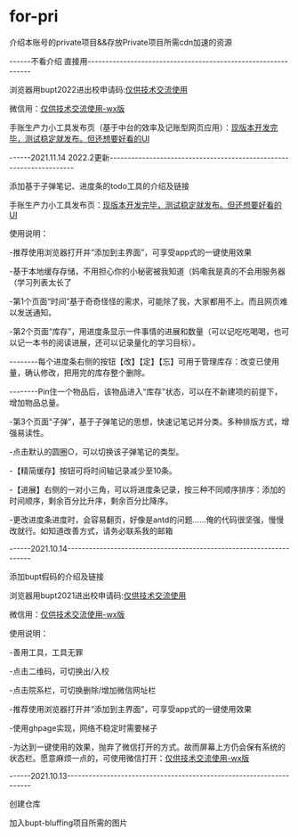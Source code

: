 # for-pri
介绍本账号的private项目&amp;&amp;存放Private项目所需cdn加速的资源

------不看介绍  直接用--------------------------------------------------------------

浏览器用bupt2022进出校申请码:[仅供技术交流使用](https://shumil573.github.io/bupt-bluffing)

微信用：[仅供技术交流使用-wx版](https://shumil573.github.io/bupt-bluffing#/weixin)

手账生产力小工具发布页（基于中台的效率及记账型网页应用）：[现版本开发完毕，测试稳定就发布。但还想要好看的UI](https://shumil573.github.io/arrangement.github.io/)





------2021.11.14    2022.2更新--------------------------------------------------------------------

添加基于子弹笔记、进度条的todo工具的介绍及链接

手账生产力小工具发布页：[现版本开发完毕，测试稳定就发布。但还想要好看的UI](https://shumil573.github.io/arrangement.github.io/)

使用说明：

-推荐使用浏览器打开并“添加到主界面”，可享受app式的一键使用效果

-基于本地缓存存储，不用担心你的小秘密被我知道（妈嘞我是真的不会用服务器（学习列表太长了

-第1个页面“时间”基于奇奇怪怪的需求，可能除了我，大家都用不上。而且网页难以发送通知。

-第2个页面“库存”，用进度条显示一件事情的进展和数量（可以记吃吃喝喝，也可以记一本书的阅读进展，还可以记录量化的学习目标）。

--------每个进度条右侧的按钮【改】【定】【忘】可用于管理库存：改变已使用量，确认修改，把用完的库存整个删除。

--------Pin住一个物品后，该物品进入“库存”状态，可以在不新建项的前提下，增加物品总量。

-第3个页面“子弹”，基于子弹笔记的思想，快速记笔记并分类。多种排版方式，增强易读性。

-点击默认的圆圈○，可以切换该子弹笔记的类型。

-【精简缓存】按钮可将时间轴记录减少至10条。

-【进展】右侧的一对小三角，可以将进度条记录，按三种不同顺序排序：添加的时间顺序，剩余百分比升序，剩余百分比降序。

-更改进度条进度时，会容易翻页，好像是antd的问题……俺的代码很坚强，慢慢改就行。如知道改善方式，请务必联系我的邮箱



------2021.10.14--------------------------------------------------------------------

添加bupt假码的介绍及链接

浏览器用bupt2021进出校申请码:[仅供技术交流使用](https://shumil573.github.io/bupt-bluffing)

微信用：[仅供技术交流使用-wx版](https://shumil573.github.io/bupt-bluffing#/weixin)



使用说明：

-善用工具，工具无罪

-点击二维码，可切换出/入校

-点击院系栏，可切换删除/增加微信网址栏

-推荐使用浏览器打开并“添加到主界面”，可享受app式的一键使用效果

-使用ghpage实现，网络不稳定时需要梯子

-为达到一键使用的效果，抛弃了微信打开的方式。故而屏幕上方仍会保有系统的状态栏。愿意麻烦一点的，可使用微信打开：[仅供技术交流使用-wx版](https://shumil573.github.io/bupt-bluffing#/weixin)



------2021.10.13--------------------------------------------------------------------

创建仓库

加入bupt-bluffing项目所需的图片